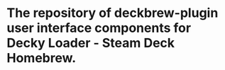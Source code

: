 # The repository of deckbrew-plugin user interface components for Decky Loader - Steam Deck Homebrew.
